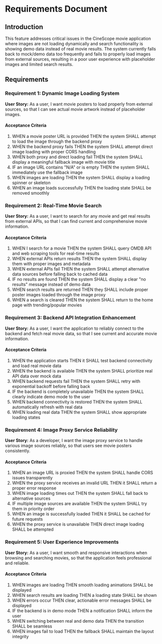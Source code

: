 # Requirements Document

## Introduction

This feature addresses critical issues in the CineScope movie application where images are not loading dynamically and search functionality is showing demo data instead of real movie results. The system currently falls back to mock/demo data too frequently and fails to properly load images from external sources, resulting in a poor user experience with placeholder images and limited search results.

## Requirements

### Requirement 1: Dynamic Image Loading System

**User Story:** As a user, I want movie posters to load properly from external sources, so that I can see actual movie artwork instead of placeholder images.

#### Acceptance Criteria

1. WHEN a movie poster URL is provided THEN the system SHALL attempt to load the image through the backend proxy
2. WHEN the backend proxy fails THEN the system SHALL attempt direct image loading with proper CORS handling
3. WHEN both proxy and direct loading fail THEN the system SHALL display a meaningful fallback image with movie title
4. IF an image URL contains "N/A" or is empty THEN the system SHALL immediately use the fallback image
5. WHEN images are loading THEN the system SHALL display a loading spinner or skeleton
6. WHEN an image loads successfully THEN the loading state SHALL be removed smoothly

### Requirement 2: Real-Time Movie Search

**User Story:** As a user, I want to search for any movie and get real results from external APIs, so that I can find current and comprehensive movie information.

#### Acceptance Criteria

1. WHEN I search for a movie THEN the system SHALL query OMDB API and web scraping tools for real-time results
2. WHEN external APIs return results THEN the system SHALL display them with proper images and metadata
3. WHEN external APIs fail THEN the system SHALL attempt alternative data sources before falling back to cached data
4. IF no results are found THEN the system SHALL display a clear "no results" message instead of demo data
5. WHEN search results are returned THEN they SHALL include proper poster images loaded through the image proxy
6. WHEN a search is cleared THEN the system SHALL return to the home page with trending/popular movies

### Requirement 3: Backend API Integration Enhancement

**User Story:** As a user, I want the application to reliably connect to the backend and fetch real movie data, so that I see current and accurate movie information.

#### Acceptance Criteria

1. WHEN the application starts THEN it SHALL test backend connectivity and load real movie data
2. WHEN the backend is available THEN the system SHALL prioritize real API data over mock data
3. WHEN backend requests fail THEN the system SHALL retry with exponential backoff before falling back
4. IF the backend is completely unavailable THEN the system SHALL clearly indicate demo mode to the user
5. WHEN backend connectivity is restored THEN the system SHALL automatically refresh with real data
6. WHEN loading real data THEN the system SHALL show appropriate loading states

### Requirement 4: Image Proxy Service Reliability

**User Story:** As a developer, I want the image proxy service to handle various image sources reliably, so that users see movie posters consistently.

#### Acceptance Criteria

1. WHEN an image URL is proxied THEN the system SHALL handle CORS issues transparently
2. WHEN the proxy service receives an invalid URL THEN it SHALL return a proper error response
3. WHEN image loading times out THEN the system SHALL fall back to alternative sources
4. IF multiple image sources are available THEN the system SHALL try them in priority order
5. WHEN an image is successfully loaded THEN it SHALL be cached for future requests
6. WHEN the proxy service is unavailable THEN direct image loading SHALL be attempted

### Requirement 5: User Experience Improvements

**User Story:** As a user, I want smooth and responsive interactions when browsing and searching movies, so that the application feels professional and reliable.

#### Acceptance Criteria

1. WHEN images are loading THEN smooth loading animations SHALL be displayed
2. WHEN search results are loading THEN a loading state SHALL be shown
3. WHEN errors occur THEN clear, actionable error messages SHALL be displayed
4. IF the backend is in demo mode THEN a notification SHALL inform the user
5. WHEN switching between real and demo data THEN the transition SHALL be seamless
6. WHEN images fail to load THEN the fallback SHALL maintain the layout integrity